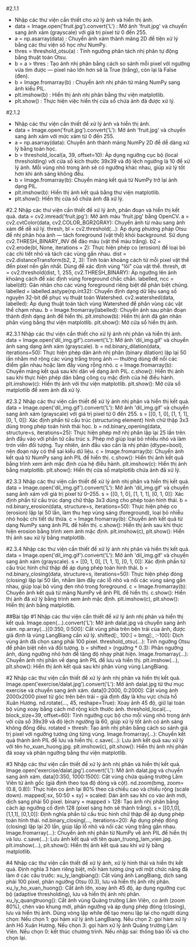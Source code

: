 #2.1.1
- Nhập các thư viện cần thiết cho xử lý ảnh và hiển thị ảnh.
- data = Image.open('fruit.jpg').convert('L') : Mở ảnh 'fruit.jpg' và chuyển sang ảnh xám (grayscale) với giá trị pixel từ 0 đến 255.
- a = np.asarray(data) : Chuyển ảnh xám thành mảng 2D để tiện xử lý bằng các thư viện số học như NumPy.
- thres = threshold_otsu(a) : Tính ngưỡng phân tách nhị phân tự động bằng thuật toán Otsu.
- b = a > thres : Tạo ảnh nhị phân bằng cách so sánh mỗi pixel với ngưỡng vừa tìm được — pixel nào lớn hơn sẽ là True (trắng), còn lại là False (đen).
- b = Image.fromarray(b) : Chuyển ảnh nhị phân từ mảng NumPy sang ảnh kiểu PIL.
- plt.imshow(b) : Hiển thị ảnh nhị phân bằng thư viện matplotlib.
- plt.show() : Thực hiện việc hiển thị cửa sổ chứa ảnh đã được xử lý.

#2.1.2
- Nhập các thư viện cần thiết để xử lý ảnh và hiển thị ảnh.
- data = Image.open('fruit.jpg').convert('L'): Mở ảnh 'fruit.jpg' và chuyển sang ảnh xám với mức xám từ 0 đến 255.
- a = np.asarray(data): Chuyển ảnh thành mảng NumPy 2D để dễ dàng xử lý bằng toán học.
- b = threshold_local(a, 39, offset=10): Áp dụng ngưỡng cục bộ (local thresholding) với cửa sổ kích thước 39x39 và độ lệch ngưỡng là 10 để xử lý ảnh. Mỗi vùng nhỏ trong ảnh sẽ có ngưỡng khác nhau, giúp xử lý tốt hơn khi ánh sáng không đều.
- b = Image.fromarray(b): Chuyển mảng kết quả từ NumPy trở lại ảnh dạng PIL.
- plt.imshow(b): Hiển thị ảnh kết quả bằng thư viện matplotlib.
- plt.show(): Hiển thị cửa sổ chứa ảnh đã xử lý.

#2.2
Nhập các thư viện cần thiết để xử lý ảnh, phân đoạn và hiển thị kết quả.
data = cv2.imread('fruit.jpg'): Mở ảnh màu 'fruit.jpg' bằng OpenCV.
a = cv2.cvtColor(data, cv2.COLOR_BGR2GRAY): Chuyển ảnh từ màu sang ảnh xám để dễ xử lý.
thresh, bl = cv2.threshold(...): Áp dụng phương pháp Otsu để nhị phân hóa ảnh — tách foreground (vật thể) khỏi background. Sử dụng cv2.THRESH_BINARY_INV để đảo màu (vật thể màu trắng).
b2 = cv2.erode(bl, None, iterations = 2): Thực hiện phép co (erosion) để loại bỏ các chi tiết nhỏ và tách các vùng gần nhau.
dist = cv2.distanceTransform(b2, 2, 3): Tính toán khoảng cách từ mỗi pixel vật thể đến pixel nền gần nhất. Dùng để xác định vùng "lõi" của vật thể.
thresh, dt = cv2.threshold(dist, 1, 255, cv2.THRESH_BINARY): Áp ngưỡng lên ảnh khoảng cách để xác định vùng foreground chắc chắn.
labelled, ncc = label(dt): Gán nhãn cho các vùng foreground riêng biệt để phân biệt chúng.
labelled = labelled.astype(np.int32): Chuyển định dạng dữ liệu sang số nguyên 32-bit để phục vụ thuật toán Watershed.
cv2.watershed(data, labelled): Áp dụng thuật toán tách vùng Watershed để phân vùng các vật thể chạm nhau.
b = Image.fromarray(labelled): Chuyển ảnh sau phân đoạn thành định dạng ảnh để hiển thị.
plt.imshow(b): Hiển thị ảnh đã gán nhãn phân vùng bằng thư viện matplotlib.
plt.show(): Mở cửa sổ hiển thị ảnh.

#2.3.1
Nhập các thư viện cần thiết cho xử lý ảnh nhị phân và hiển thị ảnh.
data = Image.open('dil_img.gif').convert('L'): Mở ảnh 'dil_img.gif' và chuyển ảnh sang dạng ảnh xám (grayscale).
b = nd.binary_dilation(data, iterations=50): Thực hiện phép dãn ảnh nhị phân (binary dilation) lặp lại 50 lần nhằm mở rộng các vùng trắng trong ảnh — thường dùng để nối các điểm gần nhau hoặc làm đầy vùng rỗng nhỏ.
c = Image.fromarray(b): Chuyển mảng kết quả sau khi dãn về dạng ảnh PIL.
c.show(): Hiển thị ảnh sau khi thực hiện phép dãn bằng công cụ mặc định của hệ điều hành.
plt.imshow(c): Hiển thị ảnh với thư viện matplotlib.
plt.show(): Mở cửa sổ matplotlib để xem ảnh đã xử lý.

#2.3.2
Nhập các thư viện cần thiết để xử lý ảnh nhị phân và hiển thị kết quả.
data = Image.open('dil_img.gif').convert('L'): Mở ảnh 'dil_img.gif' và chuyển sang ảnh xám (grayscale) với giá trị pixel từ 0 đến 255.
s = [[0, 1, 0], [1, 1, 1], [0, 1, 0]]: Xác định phần tử cấu trúc (structuring element) hình chữ thập 3x3 dùng trong phép toán hình thái học.
b = nd.binary_opening(data, structure=s, iterations=25): Thực hiện phép mở nhị phân lặp lại 25 lần trên ảnh đầu vào với phần tử cấu trúc s. Phép mở giúp loại bỏ nhiễu nhỏ và làm trơn viền đối tượng. Tuy nhiên, ảnh đầu vào cần là nhị phân (dtype=bool), nên đoạn này có thể sai kiểu dữ liệu.
c = Image.fromarray(b): Chuyển ảnh kết quả từ NumPy sang ảnh PIL để hiển thị.
c.show(): Hiển thị ảnh kết quả bằng trình xem ảnh mặc định của hệ điều hành.
plt.imshow(c): Hiển thị ảnh bằng matplotlib.
plt.show(): Hiển thị cửa sổ matplotlib chứa ảnh đã xử lý.

#2.3.3
Nhập các thư viện cần thiết để xử lý ảnh nhị phân và hiển thị kết quả.
data = Image.open('dil_img.gif').convert('L'): Mở ảnh 'dil_img.gif' và chuyển sang ảnh xám với giá trị pixel từ 0–255.
s = [[0, 1, 0], [1, 1, 1], [0, 1, 0]]: Xác định phần tử cấu trúc dạng chữ thập 3x3 dùng cho phép toán hình thái.
b = nd.binary_erosion(data, structure=s, iterations=50): Thực hiện phép co (erosion) lặp lại 50 lần, làm thu hẹp vùng sáng (foreground), loại bỏ nhiễu nhỏ hoặc chi tiết dư thừa.
c = Image.fromarray(b): Chuyển ảnh kết quả từ dạng NumPy sang ảnh PIL để hiển thị.
c.show(): Hiển thị ảnh sau khi thực hiện erosion bằng trình xem ảnh mặc định.
plt.imshow(c), plt.show(): Hiển thị ảnh sau xử lý bằng matplotlib.

#2.3.4
Nhập các thư viện cần thiết để xử lý ảnh nhị phân và hiển thị kết quả.
data = Image.open('dil_img.gif').convert('L'): Mở ảnh 'dil_img.gif' và chuyển sang ảnh xám (grayscale).
s = [[0, 1, 0], [1, 1, 1], [0, 1, 0]]: Xác định phần tử cấu trúc hình chữ thập để áp dụng phép toán hình thái.
b = nd.binary_closing(data, structure=s, iterations=50): Thực hiện phép đóng (closing) lặp lại 50 lần, nhằm làm đầy các lỗ nhỏ và nối các vùng sáng gần nhau, giúp loại bỏ vùng đen nhỏ trong foreground.
c = Image.fromarray(b): Chuyển ảnh kết quả từ mảng NumPy về ảnh PIL để hiển thị.
c.show(): Hiển thị ảnh đã xử lý bằng trình xem ảnh mặc định.
plt.imshow(c), plt.show(): Hiển thị ảnh bằng matplotlib.

##Bài tập
#1
Nhập các thư viện cần thiết để xử lý ảnh nhị phân và hiển thị kết quả.
Image.open(...).convert('L'): Mở ảnh dalat.jpg và chuyển sang ảnh xám.
np.array(...)[0:350, 0:500]: Cắt vùng phía trên bên trái của ảnh, được giả định là vùng LangBiang cần xử lý.
shifted[:, 100:] = bmg[:, :-100]: Dịch vùng ảnh đã chọn sang phải 100 pixel.
threshold_otsu(...): Tính ngưỡng Otsu để phân biệt nền và đối tượng.
b = shifted > (ngưỡng * 0.3): Phân ngưỡng ảnh, dùng ngưỡng nhỏ hơn để tăng độ nhạy phát hiện.
Image.fromarray(...): Chuyển ảnh nhị phân về dạng ảnh PIL để lưu và hiển thị.
plt.imshow(...), plt.show(): Hiển thị ảnh kết quả sau khi phân vùng vùng LangBiang.

#2
Nhập các thư viện cần thiết để xử lý ảnh nhị phân và hiển thị kết quả.
Image.open('exercise/dalat.jpg').convert('L'): Mở ảnh dalat.jpg từ thư mục exercise và chuyển sang ảnh xám.
data[0:2000, 0:2000]: Cắt vùng ảnh 2000x2000 pixel từ góc trên bên trái – giả định đây là khu vực chứa hồ Xuân Hương.
nd.rotate(..., 45, reshape=True): Xoay ảnh 45 độ, giữ lại toàn bộ vùng xoay bằng cách mở rộng kích thước ảnh.
threshold_local(..., block_size=39, offset=60): Tính ngưỡng cục bộ cho mỗi vùng nhỏ trong ảnh với cửa sổ 39x39 và độ lệch ngưỡng là 60, giúp xử lý tốt ảnh có ánh sáng không đồng đều.
rotated > thresh: Tạo ảnh nhị phân bằng cách so sánh giá trị pixel với ngưỡng tương ứng từng vùng.
Image.fromarray(...): Chuyển kết quả thành ảnh PIL để lưu và hiển thị.
c.save(...): Lưu ảnh kết quả sau xử lý với tên ho_xuan_huong.jpg.
plt.imshow(c), plt.show(): Hiển thị ảnh nhị phân đã xoay và phân ngưỡng bằng thư viện matplotlib.

#3
Nhập các thư viện cần thiết để xử lý ảnh nhị phân và hiển thị kết quả.
Image.open('exercise/dalat.jpg').convert('L'): Mở ảnh dalat.jpg và chuyển sang ảnh xám.
data[0:350, 1000:1500]: Cắt vùng chứa quảng trường Lâm Viên từ ảnh gốc (giả định theo tọa độ dòng và cột).
nd.zoom(bmg, zoom=(0.8, 0.8)): Thực hiện co ảnh lại 80% theo cả chiều cao và chiều rộng (scale down).
mapped[:sx, 50:50 + sy] = scaled: Dán ảnh sau khi co vào ảnh mới, dịch sang phải 50 pixel.
binary = mapped > 128: Tạo ảnh nhị phân bằng cách áp ngưỡng cố định 128 (pixel sáng hơn sẽ thành trắng).
s = [[0,1,0], [1,1,1], [0,1,0]]: Định nghĩa phần tử cấu trúc hình chữ thập để áp dụng phép toán hình thái.
nd.binary_closing(..., iterations=20): Áp dụng phép đóng (closing) lặp lại 20 lần, giúp lấp lỗ nhỏ và nối các vùng trắng gần nhau.
Image.fromarray(...): Chuyển ảnh nhị phân từ NumPy về ảnh PIL để hiển thị và lưu.
c.save(...): Lưu ảnh kết quả với tên quan_truong_lam_vien.jpg.
plt.imshow(...), plt.show(): Hiển thị ảnh kết quả sau khi xử lý bằng matplotlib.

#4
Nhập các thư viện cần thiết để xử lý ảnh, xử lý hình thái và hiển thị kết quả.
Định nghĩa 3 hàm riêng biệt, mỗi hàm tương ứng với một chức năng đã làm ở các câu trước:
xu_ly_langbiang(): Cắt vùng ảnh LangBiang, dịch sang phải 100 pixel, phân ngưỡng Otsu (0.3), lưu và hiển thị ảnh nhị phân.
xu_ly_ho_xuan_huong(): Cắt ảnh lớn, xoay ảnh 45 độ, áp dụng ngưỡng cục bộ (adaptive thresholding), lưu và hiển thị ảnh nhị phân.
xu_ly_quangtruong(): Cắt ảnh vùng Quảng trường Lâm Viên, co ảnh (zoom 80%), chèn vào khung mới, phân ngưỡng và áp dụng phép đóng (closing), lưu và hiển thị ảnh.
Dùng vòng lặp while để tạo menu lặp lại cho người dùng chọn:
Nếu chọn 1: gọi hàm xử lý ảnh LangBiang.
Nếu chọn 2: gọi hàm xử lý ảnh Hồ Xuân Hương.
Nếu chọn 3: gọi hàm xử lý ảnh Quảng trường Lâm Viên.
Nếu chọn 0: kết thúc chương trình.
Nếu nhập sai: thông báo lỗi và cho chọn lại.
